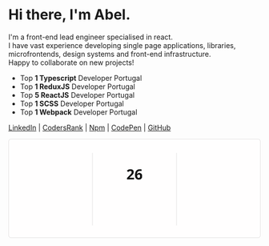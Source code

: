 # Hi there, I'm Abel.

I'm a front-end lead engineer specialised in react.<br />
I have vast experience developing single page applications, libraries,<br />
microfrontends, design systems and front-end infrastructure.<br />
Happy to collaborate on new projects!

  
- Top **1 Typescript** Developer Portugal<br/>
- Top **1 ReduxJS** Developer Portugal<br/>
- Top **5 ReactJS** Developer Portugal<br/>
- Top **1 SCSS** Developer Portugal<br/>
- Top **1 Webpack** Developer Portugal<br />

[LinkedIn](https://www.linkedin.com/in/abelflopes) | [CodersRank](https://profile.codersrank.io/user/abelflopes/) | [Npm](https://www.npmjs.com/~abelflopes) | [CodePen](https://codepen.io/abelflopes) | [GitHub](https://github.com/abelflopes) 

![Github Stats](./docs/assets/stats.svg)

</div>

